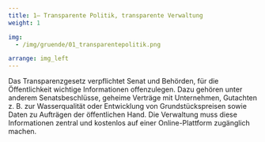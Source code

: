 ```yaml
---
title: 1– Transparente Politik, transparente Verwaltung
weight: 1

img:
  - /img/gruende/01_transparentepolitik.png

arrange: img_left
---
```


Das Transparenzgesetz verpflichtet Senat und Behörden, für die Öffentlichkeit wichtige Informationen offenzulegen. Dazu gehören unter anderem Senatsbeschlüsse, geheime Verträge mit Unternehmen, Gutachten z. B. zur Wasserqualität oder Entwicklung von Grundstückspreisen sowie Daten zu Aufträgen der öffentlichen Hand. Die Verwaltung muss diese Informationen zentral und kostenlos auf einer Online-Plattform zugänglich machen.